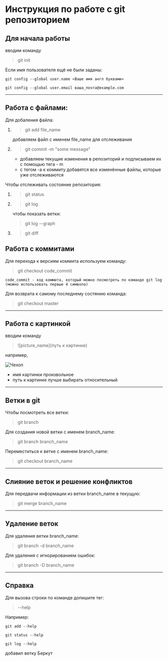 # Инструкция по работе с git репозиторием

## Для начала работы
вводим команду
> git init

Если имя пользователя ещё не были заданы:

    git config --global user.name «Ваше имя англ буквами»

    git config --global user.email ваша_почта@example.com
___

## Работа с файлами:

Для добаления файла:
1. > git add file_name

    добавляем файл с именем file_name для отслеживания

2. > git commit -m "some message"

    * добавляем текущие изменения в репозиторий и подписываем их с помощью тега - m
    * с тегом -a к коммиту добавятся все изменённые файлы, которые уже отслеживаются

Чтобы отслеживать состояние репозитория:
1. > git status
2. > git log

    чтобы показать ветки:
    > git log --graph

3. > git diff

## Работа с коммитами

Для перехода к версиям коммита используем команду:

> git checkout code_commit

    code_commit - код коммита, который можно посмотреть по команде git log (можно использовать первые 4 символа)

Для возврата к самому последнему состянию команда:

> git checkout master
____

## Работа с картинкой

вводим команду

> ![picture_name](путь к картинке)

например,

![Чехол](cover.jpg)

* имя картинки произвольное
* путь к картинке лучше выбирать относительный
___

## Ветки в git

Чтобы посмотреть все ветки:
> git branch

Для создания новой ветки с именем branch_name:
> git branch branch_name

Переместиться к ветке с именем branch_name:
> git checkout branch_name
___

## Слияние веток и решение конфликтов

Для передвачи информации из ветки branch_name в текущую:
> git merge branch_name

___

## Удаление веток

Для удаления ветки branch_name:

> git branch -d branch_name

Для удаления с игнорированием ошибок:

> git branch -D branch_name
___

## Справка

Для вызова строки по команде допишите тег:
> --help

Например:

    git add --help
    
    git status --help
    
    git log --help

добавил ветку Беркут